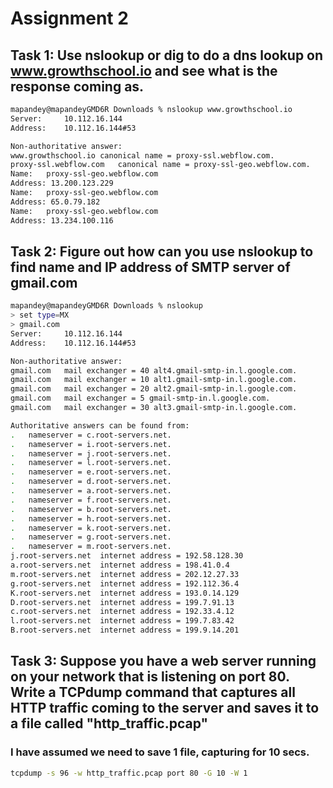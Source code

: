 
# Assignment 2

## Task 1: Use nslookup or dig to do a dns lookup on www.growthschool.io and see what is the response coming as. 

``` bash
mapandey@mapandeyGMD6R Downloads % nslookup www.growthschool.io
Server:		10.112.16.144
Address:	10.112.16.144#53

Non-authoritative answer:
www.growthschool.io	canonical name = proxy-ssl.webflow.com.
proxy-ssl.webflow.com	canonical name = proxy-ssl-geo.webflow.com.
Name:	proxy-ssl-geo.webflow.com
Address: 13.200.123.229
Name:	proxy-ssl-geo.webflow.com
Address: 65.0.79.182
Name:	proxy-ssl-geo.webflow.com
Address: 13.234.100.116
```


## Task 2:  Figure out how can you use nslookup to find name and IP address of SMTP server of gmail.com

``` bash
mapandey@mapandeyGMD6R Downloads % nslookup
> set type=MX
> gmail.com
Server:		10.112.16.144
Address:	10.112.16.144#53

Non-authoritative answer:
gmail.com	mail exchanger = 40 alt4.gmail-smtp-in.l.google.com.
gmail.com	mail exchanger = 10 alt1.gmail-smtp-in.l.google.com.
gmail.com	mail exchanger = 20 alt2.gmail-smtp-in.l.google.com.
gmail.com	mail exchanger = 5 gmail-smtp-in.l.google.com.
gmail.com	mail exchanger = 30 alt3.gmail-smtp-in.l.google.com.

Authoritative answers can be found from:
.	nameserver = c.root-servers.net.
.	nameserver = i.root-servers.net.
.	nameserver = j.root-servers.net.
.	nameserver = l.root-servers.net.
.	nameserver = e.root-servers.net.
.	nameserver = d.root-servers.net.
.	nameserver = a.root-servers.net.
.	nameserver = f.root-servers.net.
.	nameserver = b.root-servers.net.
.	nameserver = h.root-servers.net.
.	nameserver = k.root-servers.net.
.	nameserver = g.root-servers.net.
.	nameserver = m.root-servers.net.
j.root-servers.net	internet address = 192.58.128.30
a.root-servers.net	internet address = 198.41.0.4
m.root-servers.net	internet address = 202.12.27.33
g.root-servers.net	internet address = 192.112.36.4
K.root-servers.net	internet address = 193.0.14.129
D.root-servers.net	internet address = 199.7.91.13
c.root-servers.net	internet address = 192.33.4.12
l.root-servers.net	internet address = 199.7.83.42
B.root-servers.net	internet address = 199.9.14.201
```

## Task 3: Suppose you have a web server running on your network that is listening on port 80. Write a TCPdump command that captures all HTTP traffic coming to the server and saves it to a file called "http_traffic.pcap"

### I have assumed we need to save 1 file, capturing for 10 secs.

``` bash
tcpdump -s 96 -w http_traffic.pcap port 80 -G 10 -W 1
```